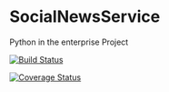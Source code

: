 # SocialNewsService
Python in the enterprise Project

[![Build Status](https://travis-ci.org/ArturRog/SocialNewsService.svg?branch=master)](https://travis-ci.org/ArturRog/SocialNewsService)

[![Coverage Status](https://coveralls.io/repos/github/ArturRog/SocialNewsService/badge.svg?branch=master)](https://coveralls.io/github/ArturRog/SocialNewsService?branch=master)